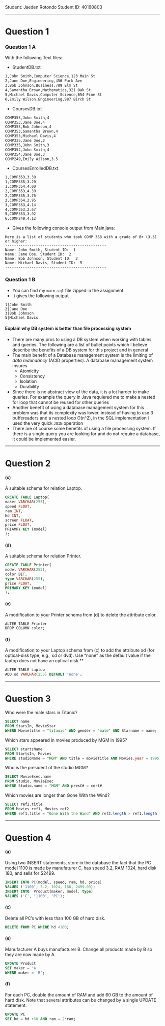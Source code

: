 Student: Jaeden Rotondo 
Student ID: 40160803 

---
# Question 1
### Question 1 A 
With the following Text files: 
- StudentDB.txt
```txt
1,John Smith,Computer Science,123 Main St  
2,Jane Doe,Engineering,456 Park Ave  
3,Bob Johnson,Business,789 Elm St  
4,Samantha Brown,Mathematics,321 Oak St  
5,Michael Davis,Computer Science,654 Pine St  
6,Emily Wilson,Engineering,987 Birch St
```
- CoursesDB.txt
```txt
COMP353,John Smith,4  
COMP353,Jane Doe,4  
COMP353,Bob Johnson,4  
COMP353,Samantha Brown,4  
COMP353,Michael Davis,4  
COMP335,Jane Doe,3  
COMP335,John Smith,3  
COMP354,John Smith,4  
COMP354,Jane Doe,3  
COMP249,Emily Wilson,3.5
```
- CoursesEnrolledDB.txt
```txt
1,COMP353,3.30  
1,COMP335,3.20  
1,COMP354,4.00  
2,COMP353,4.30  
2,COMP335,3.76  
2,COMP354,2.95  
3,COMP353,4.14  
4,COMP353,2.67  
5,COMP353,3.92  
6,COMP249,4.12
```
- Gives the following console output from Main.java: 
```console
Here is a list of students who took COMP 353 with a grade of B+ (3.3) or higher:
----------------------------------------------
Name: John Smith, Student ID:  1
Name: Jane Doe, Student ID:  2
Name: Bob Johnson, Student ID:  3
Name: Michael Davis, Student ID:  5
----------------------------------------------
```

### Question 1 B 
- You can find my `main.sql` file zipped in the assignment. 
- It gives  the following output
```console
1|John Smith
2|Jane Doe
3|Bob Johnson
5|Michael Davis
```

#### Explain why DB system is better than file processing system 
- There are many pros to using a DB system when working with tables and queries. The following are a list of bullet points which I believe describe the benefits of a DB system for this project and in general 
- The main benefit of a Database management system is the limiting of *data redundancy* (ACID properties). A database management system insures 
	- Atomicity
	- Consistency 
	- Isolation
	- Durability
- Since there is no abstract view of the data, it is a lot harder to make queries. For example the query in Java requiered me to make a nested for loop that cannot be reused for other queries
- Another benefit of using a database management system for this problem was that its complexity was lower. instead of having to use 3 buffereaders and a nested loop O(n^2), in the SQL implementation i used the very quick `JOIN` operation 
- There are of course some benefits of using a file processing system. If there is a single query you are looking for and do not require a database, it could be implemented easier. 
---
# Question 2

#### (c)
A suitable schema for relation Laptop.
```SQL 
CREATE TABLE Laptop(
maker VARCHAR(255), 
speed FLOAT, 
ram INT, 
hd INT, 
screen FLOAT, 
price FLOAT, 
PRIAMRY KEY (model)
);
```
#### (d)  
A suitable schema for relation Printer.
```SQL 
CREATE TABLE Printer(
model VARCHAR(255),
color BIT,
type VARCHAR(255),
price FLOAT,
PRIMARY KEY (model)
);
```
#### (e)
A modification to your Printer schema from (d) to delete the attribute color.
```SQL
ALTER TABLE Printer  
DROP COLUMN color;
```
#### (f)
A modification to your Laptop schema from (c) to add the attribute od (for optical-disk type, e.g., cd or dvd). Use “none” as the default value if the laptop does not have an optical disk.**
```SQL
ALTER TABLE Laptop  
ADD od VARCHAR(255) DEFAULT 'none';
```
---
# Question 3
Who were the male stars in Titanic?
```SQL 
SELECT name
FROM StarsIn, MovieStar
WHERE Movietitle = "titanic" AND gender = "male" AND Starname = name;

```
Which stars appeared in movies produced by MGM in 1995?
```SQL 
SELECT startsName 
FROM StartsIn, Movies
WHERE studioName = "MGM" AND title = movieTitle AND Movies.year = 1995;
```
Who is the president of the studio MGM?  
```SQL 
SELECT MovieExec.name
FROM Studio, MovieExec
WHERE Studio.name = "MGM" AND presC# = cert#
```

Which movies are longer than Gone With the Wind?
```SQL
SELECT ref2.title 
FROM Movies ref1, Movies ref2 
WHERE ref1.title = "Gone With the Wind" AND ref2.length > ref1.length 
```
---
# Question 4 

#### (a) 
Using two INSERT statements, store in the database the fact that the PC model 1100 is made by manufaturer C, has speed 3.2, RAM 1024, hard disk 180, and sells for $2499.

```SQL 
INSERT INTO PC(model, speed, ram, hd, price)
VALUES ('1100', 3.2, 1024, 180, 2499.00);
INSERT INTO  Product(maker, model, type)
VALUES ('C', '1100', 'PC');
```
#### (c) 
Delete all PC’s with less than 100 GB of hard disk.
```SQL 
DELETE FROM PC WHERE hd <100; 
```
#### (e)  
Manufacturer A buys manufacturer B. Change all products made by B so they are now made by A.
```SQL 
UPDATE Product 
SET maker = 'A'
WHERE maker = 'B';
```
#### (f)
For each PC, double the amount of RAM and add 60 GB to the amount of hard disk. Note that several attributes can be changed by a single UPDATE statement.
```SQL 
UPDATE PC 
SET hd = hd +60 AND ram = 2*ram;
```